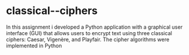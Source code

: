 # classical--ciphers
In this assignment i developed a Python application with a  graphical user interface (GUI) that allows users to encrypt text using three classical  ciphers: Caesar, Vigenère, and Playfair. The cipher algorithms were implemented  in Python
